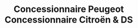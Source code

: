 ---
title: "Concessionnaire Peugeot Concessionnaire Citroën & DS"
url: /branges/concessionnaire-peugeot-concessionnaire-citroen-et-ds/
shop: voiture
---